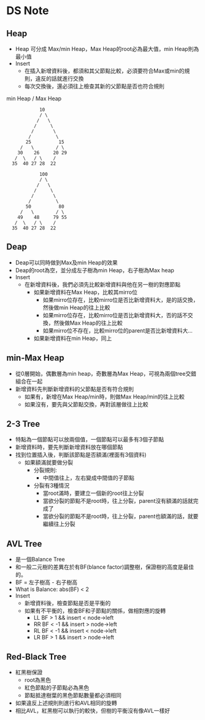 # DS Note

## Heap
* Heap 可分成 Max/min Heap，Max Heap的root必為最大值，min Heap則為最小值
* Insert
    * 在插入新增資料後，都須和其父節點比較，必須要符合Max或min的規則，違反的話就進行交換
    * 每次交換後，還必須往上檢查其新的父節點是否也符合規則

min Heap / Max Heap

                10
                / \
               /   \              
              /     \                  
             /       \ 
            /         \
           25          15 
         /   \        / \
        30    26     20 29
       /  \   / \    /
      35  40 27 28  22
      
                100
                / \
               /   \              
              /     \                  
             /       \ 
            /         \
           50          80
         /   \        / \
        49    48     79 55
       /  \   / \    /
      35  40 27 28  22

## Deap
* Deap可以同時做到Max及min Heap的效果
* Deap的root為空，並分成左子樹為min Heap，右子樹為Max heap
* Insert
    * 在新增資料後，我們必須先比較新增資料與他在另一樹的對應節點
        * 如果新增資料在Max Heap，比較其mirro位
            * 如果mirro位存在，比較mirro位是否比新增資料大，是的話交換，然後做min Heap的往上比較
            * 如果mirro位存在，比較mirro位是否比新增資料大，否的話不交換，然後做Max Heap的往上比較
            * 如果mirro位不存在，比較mirro位的parent是否比新增資料大...
        * 如果新增資料在min Heap，同上
## min-Max Heap
* 從0層開始，偶數層為min heap，奇數層為Max Heap，可視為兩個tree交錯組合在一起
* 新增資料先判斷新增資料的父節點是否有符合規則
    * 如果有，新增在Max Heap/min時，則做Max Heap/min的往上比較
    * 如果沒有，要先與父節點交換，再對該層做往上比較

## 2-3 Tree
* 特點為一個節點可以放兩個值，一個節點可以最多有3個子節點
* 新增資料時，要先判斷新增資料放在哪個節點
* 找到位置插入後，判斷該節點是否額滿(裡面有3個資料)
    * 如果額滿就要做分裂
        * 分裂規則:
            * 中間值往上，左右變成中間值的子節點
        * 分裂有3種情況
            * 當root滿時，要建立一個新的root往上分裂
            * 當欲分裂的節點不是root時，往上分裂，parent沒有額滿的話就完成了
            * 當欲分裂的節點不是root時，往上分裂，parent也額滿的話，就要繼續往上分裂

## AVL Tree
* 是一個Balance Tree
* 和一般二元樹的差異在於有BF(blance factor)調整樹，保證樹的高度是最佳的。
* BF = 左子樹高 - 右子樹高
* What is Balance:
    abs(BF) < 2
* Insert
    * 新增資料後，檢查節點是否是平衡的
    * 如果有不平衡的，檢查BF和子節點的關係，做相對應的旋轉
        * LL BF > 1 && insert < node->left
        * RR BF < -1 && insert > node->left
        * RL BF < -1 && insert < node->left
        * LR BF > 1 && insert > node->left

## Red-Black Tree
* 紅黑樹保證
    * root為黑色
    * 紅色節點的子節點必為黑色
    * 節點抵達樹葉的黑色節點數量都必須相同
* 如果違反上述規則則進行和AVL相同的旋轉
* 相比AVL，紅黑樹可以執行的較快，但樹的平衡沒有像AVL一樣好